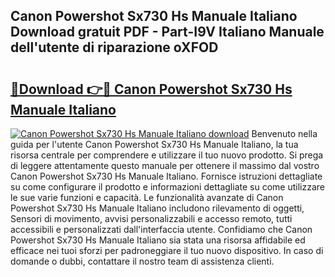 ## Canon Powershot Sx730 Hs Manuale Italiano Download gratuit PDF - Part-I9V Italiano Manuale dell'utente di riparazione oXFOD

# <h2><a href="http://dfdrs36.blite.top/?on=Canon+Powershot+Sx730+Hs+Manuale+Italiano">🔗Download 👉🔴 Canon Powershot Sx730 Hs Manuale Italiano</a></h2>

[![Canon Powershot Sx730 Hs Manuale Italiano download](https://i.imgur.com/lujVjoI.png)](http://dfdrs36.blite.top/?on=Canon+Powershot+Sx730+Hs+Manuale+Italiano)
Benvenuto nella guida per l'utente Canon Powershot Sx730 Hs Manuale Italiano, la tua risorsa centrale per comprendere e utilizzare il tuo nuovo prodotto. Si prega di leggere attentamente questo manuale per ottenere il massimo dal vostro Canon Powershot Sx730 Hs Manuale Italiano. Fornisce istruzioni dettagliate su come configurare il prodotto e informazioni dettagliate su come utilizzare le sue varie funzioni e capacità. Le funzionalità avanzate di Canon Powershot Sx730 Hs Manuale Italiano includono rilevamento di oggetti, Sensori di movimento, avvisi personalizzabili e accesso remoto, tutti accessibili e personalizzati dall'interfaccia utente. Confidiamo che Canon Powershot Sx730 Hs Manuale Italiano sia stata una risorsa affidabile ed efficace nei tuoi sforzi per padroneggiare il tuo nuovo dispositivo. In caso di domande o dubbi, contattare il nostro team di assistenza clienti.
